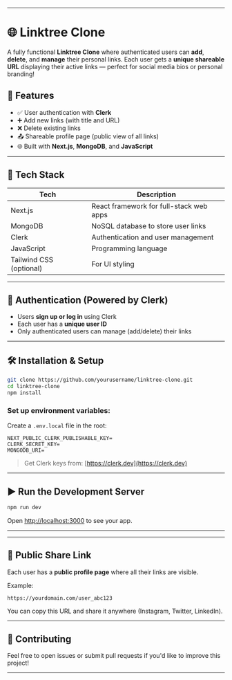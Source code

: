 
---

# 🌐 Linktree Clone

A fully functional **Linktree Clone** where authenticated users can **add**, **delete**, and **manage** their personal links. Each user gets a **unique shareable URL** displaying their active links — perfect for social media bios or personal branding!

## 🚀 Features

* ✅ User authentication with **Clerk**
* ➕ Add new links (with title and URL)
* ❌ Delete existing links
* 📤 Shareable profile page (public view of all links)
* 🌐 Built with **Next.js**, **MongoDB**, and **JavaScript**

---

## 🧱 Tech Stack

| Tech                    | Description                             |
| ----------------------- | --------------------------------------- |
| Next.js                 | React framework for full-stack web apps |
| MongoDB                 | NoSQL database to store user links      |
| Clerk                   | Authentication and user management      |
| JavaScript              | Programming language                    |
| Tailwind CSS (optional) | For UI styling                          |

---

## 🔐 Authentication (Powered by Clerk)

* Users **sign up or log in** using Clerk
* Each user has a **unique user ID**
* Only authenticated users can manage (add/delete) their links

---

## 🛠️ Installation & Setup

```bash
git clone https://github.com/yourusername/linktree-clone.git
cd linktree-clone
npm install
```

### Set up environment variables:

Create a `.env.local` file in the root:

```env
NEXT_PUBLIC_CLERK_PUBLISHABLE_KEY=
CLERK_SECRET_KEY=
MONGODB_URI=
```

> Get Clerk keys from: [https://clerk.dev](https://clerk.dev)

---

## ▶️ Run the Development Server

```bash
npm run dev
```

Open [http://localhost:3000](http://localhost:3000) to see your app.

---


---

## 🔗 Public Share Link

Each user has a **public profile page** where all their links are visible.

Example:

```
https://yourdomain.com/user_abc123
```

You can copy this URL and share it anywhere (Instagram, Twitter, LinkedIn).

---

## 🙌 Contributing

Feel free to open issues or submit pull requests if you'd like to improve this project!

---
